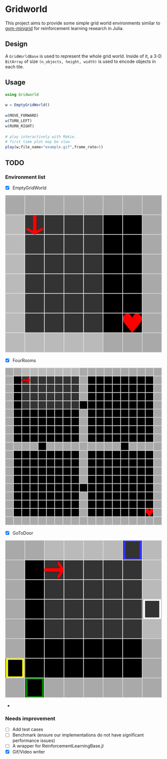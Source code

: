 # Gridworld

This project aims to provide some simple grid world environments similar to [gym-minigrid](https://github.com/maximecb/gym-minigrid) for reinforcement learning research in Julia.

## Design

A `GridWorldBase` is used to represent the whole grid world. Inside of it, a 3-D `BitArray` of size `(n_objects, height, width)` is used to encode objects in each tile.

## Usage

```julia
using Gridworld

w = EmptyGridWorld()

w(MOVE_FORWARD)
w(TURN_LEFT)
w(RURN_RIGHT)

# play interactively with Makie.
# first time plot may be slow
play(w;file_name="example.gif",frame_rate=5)
```

## TODO

### Environment list

- [x] EmptyGridWorld

![Empty.gif](./docs/src/assets/img/Empty.gif)

- [x] FourRooms

![FourRooms.gif](./docs/src/assets/img/FourRooms.gif)

- [x] GoToDoor

![GoToDoor.gif](./docs/src/assets/img/GoToDoor.gif)

- 

### Needs improvement

- [ ] Add test cases
- [ ] Benchmark (ensure our implementations do not have significant performance issues)
- [ ] A wrapper for ReinforcementLearningBase.jl
- [x] Gif/Video writer
